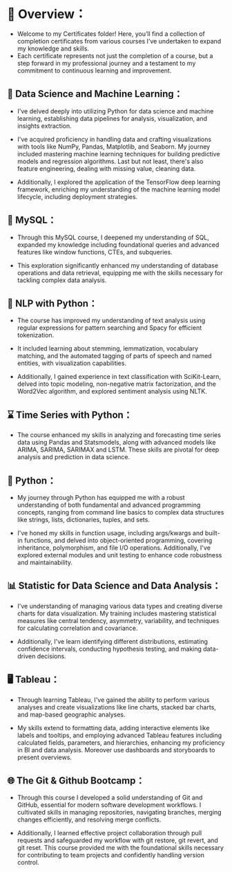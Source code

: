 # 👀 Overview：
* Welcome to my Certificates folder! Here, you’ll find a collection of completion certificates from various courses I’ve undertaken to expand my knowledge and skills.
* Each certificate represents not just the completion of a course, but a step forward in my professional journey and a testament to my commitment to continuous learning and improvement.

## 🤖 Data Science and Machine Learning：
* I've delved deeply into utilizing Python for data science and machine learning, establishing data pipelines for analysis, visualization, and insights extraction. 

* I've acquired proficiency in handling data and crafting visualizations with tools like NumPy, Pandas, Matplotlib, and Seaborn. My journey included mastering machine learning techniques for building predictive models and regression algorithms. Last but not least, there's also feature engineering, dealing with missing value, cleaning data.
  
*  Additionally, I explored the application of the TensorFlow deep learning framework, enriching my understanding of the machine learning model lifecycle, including deployment strategies.

## 💾 MySQL：
* Through this MySQL course, I deepened my understanding of SQL, expanded my knowledge including foundational queries and advanced features like window functions, CTEs, and subqueries. 

* This exploration significantly enhanced my understanding of database operations and data retrieval, equipping me with the skills necessary for tackling complex data analysis. 

## 📝 NLP with Python：
* The course has improved my understanding of text analysis using regular expressions for pattern searching and Spacy for efficient tokenization. 

* It included learning about stemming, lemmatization, vocabulary matching, and the automated tagging of parts of speech and named entities, with visualization capabilities.
  
* Additionally, I gained experience in text classification with SciKit-Learn, delved into topic modeling, non-negative matrix factorization, and the Word2Vec algorithm, and explored sentiment analysis using NLTK.

## ⌛ Time Series with Python：
 * The course enhanced my skills in analyzing and forecasting time series data using Pandas and Statsmodels, along with advanced models like ARIMA, SARIMA, SARIMAX and LSTM. These skills are pivotal for deep analysis and prediction in data science.

## 🐍 Python：
* My journey through Python has equipped me with a robust understanding of both fundamental and advanced programming concepts, ranging from command line basics to complex data structures like strings, lists, dictionaries, tuples, and sets. 

* I've honed my skills in function usage, including args/kwargs and built-in functions, and delved into object-oriented programming, covering inheritance, polymorphism, and file I/O operations. Additionally, I've explored external modules and unit testing to enhance code robustness and maintainability.

## 📊 Statistic for Data Science and Data Analysis：
* I've understanding of managing various data types and creating diverse charts for data visualization. My training includes mastering statistical measures like central tendency, asymmetry, variability, and techniques for calculating correlation and covariance. 

* Additionally, I've learn identifying different distributions, estimating confidence intervals, conducting hypothesis testing, and making data-driven decisions.

## 🖥️ Tableau：
* Through learning Tableau, I've gained the ability to perform various analyses and create visualizations like line charts, stacked bar charts, and map-based geographic analyses.  

* My skills extend to formatting data, adding interactive elements like labels and tooltips, and employing advanced Tableau features including calculated fields, parameters, and hierarchies, enhancing my proficiency in BI and data analysis. Moreover use dashboards and storyboards to present overviews.

## 🌐 The Git & Github Bootcamp：
* Through this course I developed a solid understanding of Git and GitHub, essential for modern software development workflows. I cultivated skills in managing repositories, navigating branches, merging changes efficiently, and resolving merge conflicts.
  
* Additionally, I learned effective project collaboration through pull requests and safeguarded my workflow with git restore, git revert, and git reset. This course provided me with the foundational skills necessary for contributing to team projects and confidently handling version control.




